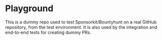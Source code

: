 # Playground
This is a dummy repo used to test Sponsorkit/Bountyhunt on a real GitHub repository, from the test environment. It is also used by the integration and end-to-end tests for creating dummy PRs.

